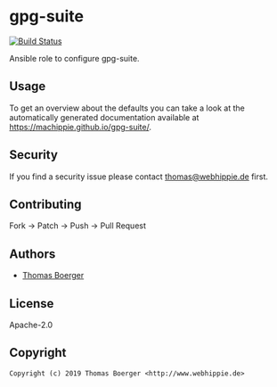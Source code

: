# gpg-suite

[![Build Status](https://cloud.drone.io/api/badges/machippie/gpg-suite/status.svg)](https://cloud.drone.io/machippie/gpg-suite)

Ansible role to configure gpg-suite.

## Usage

To get an overview about the defaults you can take a look at the automatically generated documentation available at https://machippie.github.io/gpg-suite/.

## Security

If you find a security issue please contact thomas@webhippie.de first.


## Contributing

Fork -> Patch -> Push -> Pull Request


## Authors

* [Thomas Boerger](https://github.com/tboerger)


## License

Apache-2.0


## Copyright

```
Copyright (c) 2019 Thomas Boerger <http://www.webhippie.de>
```
